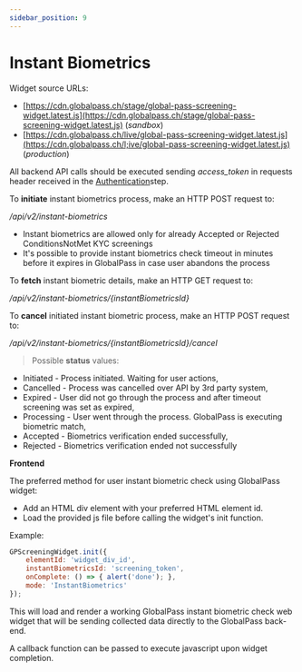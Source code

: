 ```yaml
---
sidebar_position: 9
---
```

# Instant Biometrics

Widget source URLs:

* [https://cdn.globalpass.ch/stage/global-pass-screening-widget.latest.js](https://cdn.globalpass.ch/stage/global-pass-screening-widget.latest.js) (*sandbox*)
* [https://cdn.globalpass.ch/live/global-pass-screening-widget.latest.js](https://cdn.globalpass.ch/l;ive/global-pass-screening-widget.latest.js) (*production*)

All backend API calls should be executed sending _access\_token_ in requests header received in the [Authentication](#_Authentication)step.

To **initiate** instant biometrics process, make an HTTP POST request to:

_/api/v2/instant-biometrics_

- Instant biometrics are allowed only for already Accepted or Rejected ConditionsNotMet KYC screenings
- It's possible to provide instant biometrics check timeout in minutes before it expires in GlobalPass in case user abandons the process

To **fetch** instant biometric details, make an HTTP GET request to:

_/api/v2/instant-biometrics/{instantBiometricsId}_

To **cancel** initiated instant biometric process, make an HTTP POST request to:

_/api/v2/instant-biometrics/{instantBiometricsId}/cancel_

> Possible **status** values:
- Initiated - Process initiated. Waiting for user actions,
- Cancelled - Process was cancelled over API by 3rd party system,
- Expired - User did not go through the process and after timeout screening was set as expired,
- Processing - User went through the process. GlobalPass is executing biometric match,
- Accepted - Biometrics verification ended successfully,
- Rejected - Biometrics verification ended not successfully

**Frontend**

The preferred method for user instant biometric check using GlobalPass widget:

- Add an HTML div element with your preferred HTML element id.
- Load the provided js file before calling the widget's init function.

Example:

```js
GPScreeningWidget.init({
    elementId: 'widget_div_id',
    instantBiometricsId: 'screening_token',
    onComplete: () => { alert('done'); },
    mode: 'InstantBiometrics'
});
```

This will load and render a working GlobalPass instant biometric check web widget that will be sending collected data directly to the GlobalPass back-end.

A callback function can be passed to execute javascript upon widget completion.

